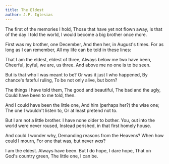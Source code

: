 ```yaml
---
title: The Eldest
author: J.P. Iglesias
---
```


The first of the memories I hold,
Those that have yet not flown away,
Is that of the day I told the world,
I would become a big brother once more.

First was my brother, one December,
And then her, in August's times.
For as long as I can remember,
All my life can be told in these lines:

That I am the eldest, eldest of three,
Always below me two have been,
Cheerful, joyful, we are, us three.
And above me no one is to be seen.

But is that who I was meant to be?
Or was it just I who happened,
By chance's fateful ruling,
To be not only alive, but born?

The things I have told them,
The good and beautiful,
The bad and the ugly,
Could have been to me told, then.

And I could have been the little one,
And him (perhaps her?) the wise one;
The one I wouldn't listen to,
Or at least pretend not to.

But I am not a little brother.
I have none older to bother.
You, out into the world were never roused,
Instead perished, in that first homely house.

And could I wonder why,
Demanding reasons from the Heavens?
When how could I mourn,
For one that was, but never *was*?

I am the eldest. Always have been.
But I do hope, I dare hope,
That on God's country green,
The little one, I can be.